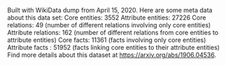 Built with WikiData dump from April 15, 2020.
Here are some meta data about this data set:
Core entities: 3552
Attribute entities: 27226
Core relations: 49 (number of different relations involving only core entities)
Attribute relations: 162 (number of different relations from core entities to attribute entities)
Core facts: 11361 (facts involving only core entities)
Attribute facts : 51952 (facts linking core entities to their attribute entities)
Find more details about this dataset at https://arxiv.org/abs/1906.04536.
